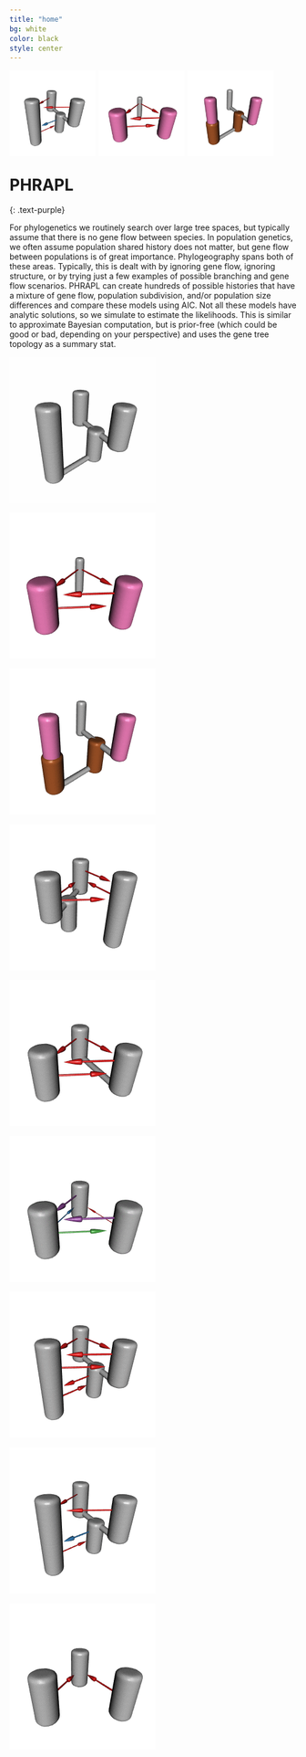 ```yaml
---
title: "home"
bg: white
color: black
style: center
---
```


<img src="img/movie645.gif" style="float: left; width: 30%; margin-right: 1%; margin-bottom: 0.5em;">
<img src="img/movie110.gif" style="float: left; width: 30%; margin-right: 1%; margin-bottom: 0.5em;">
<img src="img/movie1232.gif" style="float: left; width: 30%; margin-right: 1%; margin-bottom: 0.5em;">
<p style="clear: both;">

# PHRAPL
{: .text-purple}


For phylogenetics we routinely search over large tree spaces, but typically assume that there is no gene flow between species. In population genetics, we often assume population shared history does not matter, but gene flow between populations is of great importance. Phylogeography spans both of these areas. Typically, this is dealt with by ignoring gene flow, ignoring structure, or by trying just a few examples of possible branching and gene flow scenarios. PHRAPL can create hundreds of possible histories that have a mixture of gene flow, population subdivision, and/or population size differences and compare these models using AIC. Not all these models have analytic solutions, so we simulate to estimate the likelihoods. This is similar to approximate Bayesian computation, but is prior-free (which could be good or bad, depending on your perspective) and uses the gene tree topology as a summary stat.

![phrapl-spinning](img/movie1108.gif)

![phrapl-spinning](img/movie110.gif)

![phrapl-spinning](img/movie1232.gif)

![phrapl-spinning](img/movie1273.gif)

![phrapl-spinning](img/movie313.gif)

![phrapl-spinning](img/movie46.gif)

![phrapl-spinning](img/movie487.gif)

![phrapl-spinning](img/movie645.gif)

![phrapl-spinning](img/movie5.gif)
